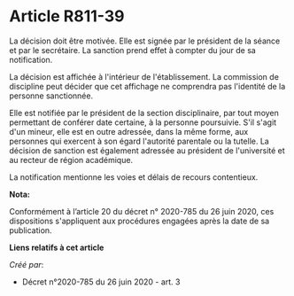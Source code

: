 # Article R811-39

La décision doit être motivée. Elle est signée par le président de la séance et par le secrétaire. La sanction prend effet à
compter du jour de sa notification.

La décision est affichée à l'intérieur de l'établissement. La commission de discipline peut décider que cet affichage ne
comprendra pas l'identité de la personne sanctionnée.

Elle est notifiée par le président de la section disciplinaire, par tout moyen permettant de conférer date certaine, à la
personne poursuivie. S'il s'agit d'un mineur, elle est en outre adressée, dans la même forme, aux personnes qui exercent à
son égard l'autorité parentale ou la tutelle. La décision de sanction est également adressée au président de l'université et
au recteur de région académique.

La notification mentionne les voies et délais de recours contentieux.

**Nota:**

Conformément à l’article 20 du décret n° 2020-785 du 26 juin 2020, ces dispositions s'appliquent aux procédures engagées
après la date de sa publication.

**Liens relatifs à cet article**

_Créé par_:

  - Décret n°2020-785 du 26 juin 2020 - art. 3

